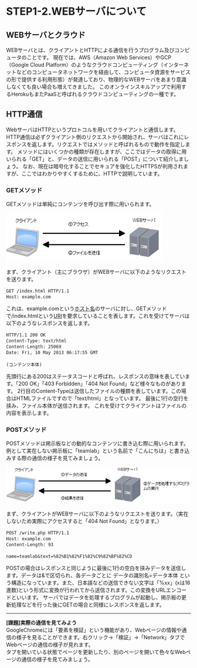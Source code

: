 # STEP1-2.WEBサーバについて

## WEBサーバとクラウド

WEBサーバとは、クライアントとHTTPによる通信を行うプログラム及びコンピュータのことです。
現在では、AWS（Amazon Web Services）やGCP（Google Cloud Platform）のようなクラウドコンピューティング（インターネットなどのコンピュータネットワークを経由して、コンピュータ資源をサービスの形で提供する利用形態）が発達しており、物理的なWEBサーバをあまり意識しなくても良い場合も増えてきました。
このオンラインスキルアップで利用するHerokuもまたPaaSと呼ばれるクラウドコンピューティングの一種です。


## HTTP通信

WebサーバはHTTPというプロトコルを用いてクライアントと通信します。HTTP通信は必ずクライアント側のリクエストから開始され、サーバはこれにレスポンスを返します。リクエストではメソッドと呼ばれるもので動作を指定します。
メソッドにはいくつかの種類が存在しますが、ここではデータの取得に用いられる「GET」と、データの送信に用いられる「POST」について紹介しましょう。
なお、現在は暗号化することでセキュアを強化したHTTPSが利用されますが、ここではわかりやすくするために、HTTPで説明しています。

### GETメソッド

GETメソッドは単純にコンテンツを呼び出す際に用いられます。  

![](../images/1_2_1.png)

まず、クライアント（主にブラウザ）がWEBサーバに以下のようなリクエストを送ります。

    GET /index.html HTTP/1.1
    Host: example.com

これは、example.comという[ホスト名](http://e-words.jp/w/E3839BE382B9E38388E5908D.html)のサーバに対し、GETメソッドで/index.htmlという[URI](http://e-words.jp/w/URI.html)を要求していることを表します。これを受けてサーバは以下のようなレスポンスを返します。

    HTTP/1.1 200 OK
    Content-Type: text/html
    Content-Length: 25069
    Date: Fri, 10 May 2013 06:17:55 GMT

    (コンテンツ本体)

先頭行にある200はステータスコードと呼ばれ、レスポンスの意味を表しています。「200 OK」「403 Forbidden」「404 Not Found」など様々なものがあります。
2行目のContent-Typeは送信したファイルの種類を表しています。この場合はHTMLファイルですので「text/html」となっています。
最後に1行の空行を挟み、ファイル本体が送信されます。
これを受けてクライアントはファイルの内容を表示します。

### POSTメソッド

POSTメソッドは掲示板などの動的なコンテンツに書き込む際に用いられます。例として実在しない掲示板に「teamlab」という名前で「こんにちは」と書き込みする際の通信の様子を見てみましょう。

![](../images/1_2_2.png)

まず、クライアントがWEBサーバに以下のようなリクエストを送ります。（実在しないため実際にアクセスすると「404 Not Found」となります。）

    POST /write.php HTTP/1.1
    Host: example.com
    Content-Length: 93

    name=teamlab&text=%82%B1%82%F1%82%C9%82%BF%82%CD

POSTの場合はレスポンスと同じように最後に1行の空白を挟みデータを送信します。データは&で区切られ、各データごとに データの識別名=データ本体 という構造になっています。また、日本語などの送信できない文字は「%xx」(xは16進数)という形式に変換が行われてから送信されます。この変換をURLエンコードといいます。
サーバではデータを処理するプログラムが起動し、掲示板の更新処理などを行った後にGETの場合と同様にレスポンスを返します。

***


**[課題]実際の通信を見てみよう**  
GoogleChromeには「要素を検証」という機能があり、Webページの情報や通信の様子を見ることができます。右クリック→「検証」→「Network」タブでWebページの通信の様子が見れます。  
タブを開いている状態でページを更新したり、別のページを開いて色々なWebページの通信の様子を見てみましょう。
